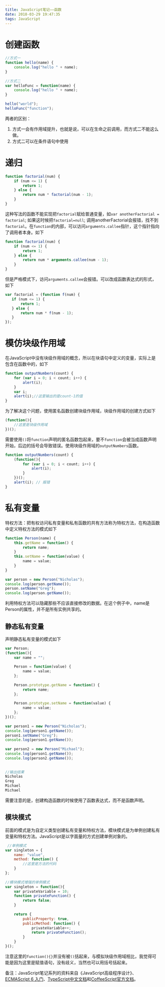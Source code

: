```yaml
---
title: JavaScript笔记——函数
date: 2018-03-29 19:47:35
tags: JavaScript
---
```


# 创建函数

```javascript
//方式一
function hello(name) {
    console.log("hello " + name);
}
 
//方式二
var helloFunc = function(name) {
    console.log("hello " + name);
}
 
hello("world");
helloFunc("function");
```

两者的区别：
1. 方式一会有作用域提升，也就是说，可以在生命之前调用，而方式二不能这么做。
2. 方式二可以在条件语句中使用

# 递归

```javascript
function factorial(num) {
    if (num <= 1) {
        return 1;
    } else {
        return num * factorial(num - 1);
    }
}
```
这种写法的函数不能实现把`factorial`赋给普通变量，如`var anotherFactorial = factorial`; 如果这时候把`factorial=null`; 调用anotherFactorial会报错，找不到`factorial`。在`function`的内部，可以访问`arguments.callee`指针，这个指针指向了调用者本身。如下

```javascript
function factorial(num) {
    if (num <= 1) {
        return 1;
    } else {
        return num * arguments.callee(num - 1);
    }
}
```

但是严格模式下，访问`arguments.callee`会报错。可以改成函数表达式的形式，如下

```javascript
var factorial = (function f(num) {
   if (num <= 1) {
       return 1;
   } else {
       return num * f(num - 1);
   }
});
```

# 模仿块级作用域

在JavaScript中没有块级作用域的概念，所以在块语句中定义的变量，实际上是包含在函数中的，如下

```javascript
function outputNumbers(count) {
    for (var i = 0; i < count; i++) {
        alert(i);
    }
    var i;
    alert(i);//这里输出的是count-1的值
}
```

为了解决这个问题，使用匿名函数创建块级作用域，块级作用域的创建方式如下

```javascript
(function(){
    //这里是块级作用域
})();
```

需要使用`()`将`function`声明的匿名函数包起来，要不`function`会被当成函数声明开始，后边的括号会导致错误。使用块级作用域的`outputNumbers`函数。

```javascript
function outputNumbers(count) {
    (function(){
        for (var i = 0; i < count; i++) {
            alert(i);
        }
    })();
    alert(i); // 报错
}
```

# 私有变量

特权方法：把有权访问私有变量和私有函数的共有方法称为特权方法，在构造函数中定义特权方法的模式如下

```javascript
function Person(name) {
    this.getName = function() {
        return name;
    }
    this.setName = function(value) {
        name = value;
    }
}
 
var person = new Person("Nicholas");
console.log(person.getName());
person.setName("Greg");
console.log(person.getName());
```

利用特权方法可以隐藏那些不应该直接修改的数据。在这个例子中，name是Person的属性，并不是所有实例共享的。

## 静态私有变量

声明静态私有变量的模式如下
```javascript
var Person;
(function(){
    var name = "";
     
    Person = function(value) {
        name = value;
    };
 
    Person.prototype.getName = function() {
        return name;
    };
 
    Person.prototype.setName = function(value) {
        name = value;
    };
})();
 
var person1 = new Person("Nicholas");
console.log(person1.getName());
person1.setName("Greg");
console.log(person1.getName());
 
var person2 = new Person("Michael");
console.log(person1.getName());
console.log(person2.getName());
 
 
//输出结果
Nicholas
Greg
Michael
Michael
```

需要注意的是，创建构造函数的时候使用了函数表达式，而不是函数声明。

## 模块模式

前面的模式是为自定义类型创建私有变量和特权方法，模块模式是为单例创建私有变量和特权方法。JavaScript是以字面量的方式创建单例对象的。

```javascript
 //单例模式
var singleton = {
    name: "value",
    method: function() {
        //这里是方法的代码
    }
};
 
//模块模式增强的单例模式
var singleton = function(){
    var privateVariable = 10;
    function privateFunction() {
        return false;
    }
 
    return {
        publicProperty: true,
        publicMethod: function() {
            privateVariable++;
            return privateFunction();
        }
    }
}();
```

注意这里的`function(){}`并没有被`()`括起来，与模拟块级作用域相比，我觉得可能是因为这里是赋值语句，没有歧义，当然也可以用括号括起来。


备注：JavaScript笔记系列的资料来自《JavaScript高级程序设计》、[ECMAScript 6 入门](http://es6.ruanyifeng.com/)、[TypeScript中文文档](https://www.tslang.cn/docs/home.html)和[CoffeeScript官方文档](http://coffeescript.org/)。

